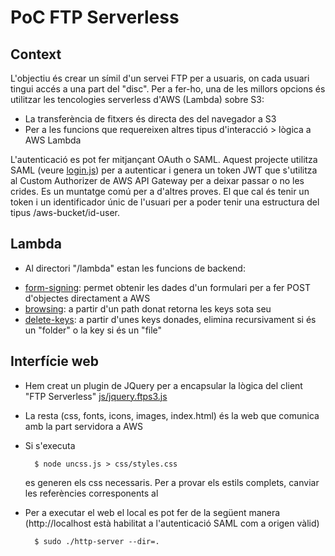# PoC FTP Serverless

## Context

L'objectiu és crear un símil d'un servei FTP per a usuaris, on cada usuari tingui accés a una part del "disc". Per a fer-ho, una de les millors opcions és utilitzar les tencologies serverless d'AWS (Lambda) sobre S3:

- La transferència de fitxers és directa des del navegador a S3
- Per a les funcions que requereixen altres tipus d'interacció > lògica a AWS Lambda

L'autenticació es pot fer mitjançant OAuth o SAML. Aquest projecte utilitza SAML (veure [login.js](js/login.js)) per a autenticar i genera un token JWT que s'utilitza al Custom Authorizer de AWS API Gateway per a deixar passar o no les crides. Es un muntatge comú per a d'altres proves. El que cal és tenir un token i un identificador únic de l'usuari per a poder tenir una estructura del tipus /aws-bucket/id-user.


## Lambda

* Al directori "/lambda" estan les funcions de backend:

- [form-signing](lambda/form-signing/index.js): permet obtenir les dades d'un formulari per a fer POST d'objectes directament a AWS
- [browsing](lambda/browsing/index.js): a partir d'un path donat retorna les keys sota seu
- [delete-keys](lambda/delete-keys/index.js): a partir d'unes keys donades, elimina recursivament si és un "folder" o la key si és un "file"

## Interfície web

* Hem creat un plugin de JQuery per a encapsular la lògica del client "FTP Serverless" [js/jquery.ftps3.js](js/jquery.ftps3.js)
* La resta (css, fonts, icons, images, index.html) és la web que comunica amb la part servidora a AWS
* Si s'executa 

        $ node uncss.js > css/styles.css

    es generen els css necessaris. Per a provar els estils complets, canviar les referències corresponents al <head>

* Per a executar el web el local es pot fer de la següent manera (http://localhost està habilitat a l'autenticació SAML com a origen vàlid)

        $ sudo ./http-server --dir=.